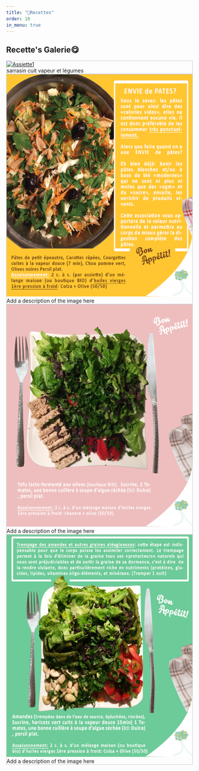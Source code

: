 ```yaml
---
title: "🥄Recettes"
order: 10
in_menu: true
---
```

<!DOCTYPE html>
<html>
<head>
<style>
div.gallery {
  border: 1px solid #ccc;
}

div.gallery:hover {
  border: 1px solid #777;
}

div.gallery img {
  width: 100%;
  height: auto;
}

div.desc {
  padding: 15px;
  text-align: center;
}

* {
  box-sizing: border-box;
}

.responsive {
  padding: 0 6px;
  float: left;
  width: 24.99999%;
}

@media only screen and (max-width: 700px) {
  .responsive {
    width: 49.99999%;
    margin: 6px 0;
  }
}

@media only screen and (max-width: 500px) {
  .responsive {
    width: 100%;
  }
}

.clearfix:after {
  content: "";
  display: table;
  clear: both;
}
</style>
</head>
<body>

<h2>Recette's Galerie😋</h2>

<div class="responsive">
  <div class="gallery">
    <a target="_blank" href="Assiette1.jpg">
      <img src="<img alt="Assiette1.jpg" src="https://github.com/Boptimiste/autonomiesante/blob/main/images/Assiette1.jpg" alt="Assiette1" width="600" height="600">
    </a>
    <div class="desc">sarrasin cuit vapeur et légumes</div>
  </div>
</div>


<div class="responsive">
  <div class="gallery">
    <a target="_blank" href="Assiette2.jpg">
      <img src="https://github.com/Boptimiste/autonomiesante/blob/main/images/Assiette2.jpg" alt="Assiette1" width="600" height="600">
    </a>
    <div class="desc">Add a description of the image here</div>
  </div>
</div>

<div class="responsive">
  <div class="gallery">
    <a target="_blank" href="Assiette3.jpg">
      <img src="https://github.com/Boptimiste/autonomiesante/blob/main/images/Assiette3.jpg" alt="Assiette3" width="600" height="600">
    </a>
    <div class="desc">Add a description of the image here</div>
  </div>
</div>

<div class="responsive">
  <div class="gallery">
    <a target="_blank" href="Assiette4.jpg">
      <img src="https://github.com/Boptimiste/autonomiesante/blob/main/images/Assiette4.jpg" alt="Assiette4" width="600" height="600">
    </a>
    <div class="desc">Add a description of the image here</div>
  </div>
</div>

<div class="clearfix"></div>

<div style="padding:6px;">
 
</div>

</body>
</html> 